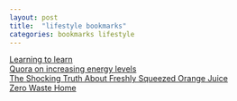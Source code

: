 ```yaml
---
layout: post
title:  "lifestyle bookmarks"
categories: bookmarks lifestyle
---
```

[Learning to learn](https://www.youtube.com/playlist?list=PL2FF649D0C4407B30)  
[Quora on increasing energy levels](http://www.quora.com/What-methods-can-I-use-to-avoid-getting-so-tired-when-I-do-the-same-amount-of-a-work-as-my-peers-who-do-not-get-so-tired)  
[The Shocking Truth About Freshly Squeezed Orange Juice](http://articles.mercola.com/sites/articles/archive/2011/08/16/dirty-little-secret-orange-juice-is-artificially-flavored-to-taste-like-oranges.aspx)  
[Zero Waste Home](http://www.zerowastehome.com/)  
